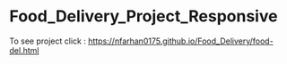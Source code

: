 # Food_Delivery_Project_Responsive
To see project click : https://nfarhan0175.github.io/Food_Delivery/food-del.html
